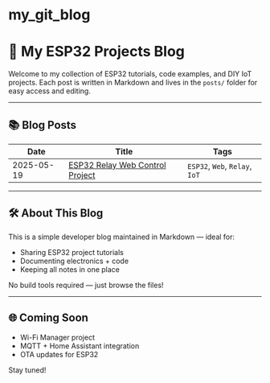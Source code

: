 # my_git_blog

# 🧠 My ESP32 Projects Blog

Welcome to my collection of ESP32 tutorials, code examples, and DIY IoT projects. Each post is written in Markdown and lives in the `posts/` folder for easy access and editing.

---

## 📚 Blog Posts

| Date       | Title                                     | Tags                  |
|------------|-------------------------------------------|-----------------------|
| 2025-05-19 | [ESP32 Relay Web Control Project](posts/2025-05-19-esp32-relay-web-control.md) | `ESP32`, `Web`, `Relay`, `IoT` |

---

## 🛠️ About This Blog

This is a simple developer blog maintained in Markdown — ideal for:
- Sharing ESP32 project tutorials
- Documenting electronics + code
- Keeping all notes in one place

No build tools required — just browse the files!

---

## 🌐 Coming Soon

- Wi-Fi Manager project
- MQTT + Home Assistant integration
- OTA updates for ESP32

Stay tuned!
